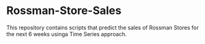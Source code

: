 # Rossman-Store-Sales
This repository contains scripts that predict the sales of Rossman Stores for the next 6 weeks usinga Time Series approach.
